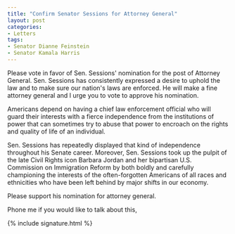 ```yaml
---
title: "Confirm Senator Sessions for Attorney General"
layout: post
categories:
- Letters
tags:
- Senator Dianne Feinstein
- Senator Kamala Harris
---
```


Please vote in favor of Sen. Sessions' nomination for the post of Attorney General. Sen. Sessions has consistently expressed a desire to uphold the law and to make sure our nation's laws are enforced. He will make a fine attorney general and I urge you to vote to approve his nomination.

Americans depend on having a chief law enforcement official who will guard their interests with a fierce independence from the institutions of power that can sometimes try to abuse that power to encroach on the rights and quality of life of an individual.

Sen. Sessions has repeatedly displayed that kind of independence throughout his Senate career. Moreover, Sen. Sessions took up the pulpit of the late Civil Rights icon Barbara Jordan and her bipartisan U.S. Commission on Immigration Reform by both boldly and carefully championing the interests of the often-forgotten Americans of all races and ethnicities who have been left behind by major shifts in our economy.

Please support his nomination for attorney general.

Phone me if you would like to talk about this,

{% include signature.html %}
